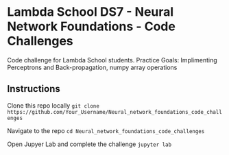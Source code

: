 # Lambda School DS7 - Neural Network Foundations - Code Challenges
Code challenge for Lambda School students. Practice Goals: Implimenting Perceptrons and Back-propagation, numpy array operations

## Instructions

Clone this repo locally `git clone https://github.com/Your_Username/Neural_network_foundations_code_challenges`

Navigate to the repo `cd Neural_network_foundations_code_challenges`

Open Jupyer Lab and complete the challenge `jupyter lab`

